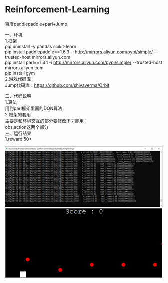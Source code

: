 # Reinforcement-Learning
百度paddlepaddle+parl+Jump

一、环境  
1.框架  
pip uninstall -y pandas scikit-learn   
pip install paddlepaddle==1.6.3 -i  http://mirrors.aliyun.com/pypi/simple/ --trusted-host mirrors.aliyun.com  
pip install parl==1.3.1 -i  http://mirrors.aliyun.com/pypi/simple/ --trusted-host mirrors.aliyun.com  
pip install gym  
2.游戏代码库：  
Jump代码库：https://github.com/shivaverma/Orbit 

二、代码说明  
1.算法  
用到parl框架里面的DQN算法  
2.框架的套用  
主要是和环境交互的部分要修改下才能用：  
obs,action这两个部分  
三、运行结果  
1.reward 50+

![avatar](./evaluate2.png)
![avatar](./show.gif)


